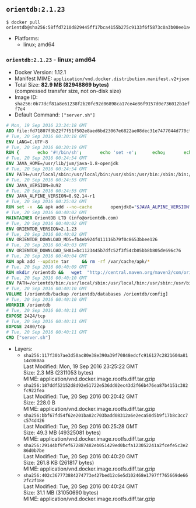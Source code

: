 ## `orientdb:2.1.23`

```console
$ docker pull orientdb@sha256:58ffd7210d829445ff17bca4155b275c9133f6f5873c0a3b00ee1a4c9cc7ec73
```

-	Platforms:
	-	linux; amd64

### `orientdb:2.1.23` - linux; amd64

-	Docker Version: 1.12.1
-	Manifest MIME: `application/vnd.docker.distribution.manifest.v2+json`
-	Total Size: **82.9 MB (82948869 bytes)**  
	(compressed transfer size, not on-disk size)
-	Image ID: `sha256:0b77dcf81a8e61238f2b20fc92d06898ca17ce4e86f9157d0e736012b1eff7e4`
-	Default Command: `["server.sh"]`

```dockerfile
# Mon, 19 Sep 2016 23:24:18 GMT
ADD file:fd71807f3b22f7f51f502e8aed6bd23067e6822ae08dec31e7477044d770cf48 in / 
# Tue, 20 Sep 2016 00:20:18 GMT
ENV LANG=C.UTF-8
# Tue, 20 Sep 2016 00:20:19 GMT
RUN { 		echo '#!/bin/sh'; 		echo 'set -e'; 		echo; 		echo 'dirname "$(dirname "$(readlink -f "$(which javac || which java)")")"'; 	} > /usr/local/bin/docker-java-home 	&& chmod +x /usr/local/bin/docker-java-home
# Tue, 20 Sep 2016 00:24:54 GMT
ENV JAVA_HOME=/usr/lib/jvm/java-1.8-openjdk
# Tue, 20 Sep 2016 00:24:54 GMT
ENV PATH=/usr/local/sbin:/usr/local/bin:/usr/sbin:/usr/bin:/sbin:/bin:/usr/lib/jvm/java-1.8-openjdk/jre/bin:/usr/lib/jvm/java-1.8-openjdk/bin
# Tue, 20 Sep 2016 00:24:55 GMT
ENV JAVA_VERSION=8u92
# Tue, 20 Sep 2016 00:24:55 GMT
ENV JAVA_ALPINE_VERSION=8.92.14-r1
# Tue, 20 Sep 2016 00:25:02 GMT
RUN set -x 	&& apk add --no-cache 		openjdk8="$JAVA_ALPINE_VERSION" 	&& [ "$JAVA_HOME" = "$(docker-java-home)" ]
# Tue, 20 Sep 2016 00:40:02 GMT
MAINTAINER OrientDB LTD (info@orientdb.com)
# Tue, 20 Sep 2016 00:40:02 GMT
ENV ORIENTDB_VERSION=2.1.23
# Tue, 20 Sep 2016 00:40:02 GMT
ENV ORIENTDB_DOWNLOAD_MD5=fb4eb924f411116b79f0c8653bbee126
# Tue, 20 Sep 2016 00:40:03 GMT
ENV ORIENTDB_DOWNLOAD_SHA1=bc1123445b7dfc52f3f54cb05bb8b805de696c76
# Tue, 20 Sep 2016 00:40:04 GMT
RUN apk add --update tar     && rm -rf /var/cache/apk/*
# Tue, 20 Sep 2016 00:40:09 GMT
RUN mkdir /orientdb &&   wget  "http://central.maven.org/maven2/com/orientechnologies/orientdb-community/$ORIENTDB_VERSION/orientdb-community-$ORIENTDB_VERSION.tar.gz"   && echo "$ORIENTDB_DOWNLOAD_MD5 *orientdb-community-$ORIENTDB_VERSION.tar.gz" | md5sum -c -   && echo "$ORIENTDB_DOWNLOAD_SHA1 *orientdb-community-$ORIENTDB_VERSION.tar.gz" | sha1sum -c -   && tar -xvzf orientdb-community-$ORIENTDB_VERSION.tar.gz -C /orientdb --strip-components=1  && rm orientdb-community-$ORIENTDB_VERSION.tar.gz   && rm -rf /orientdb/databases/*
# Tue, 20 Sep 2016 00:40:10 GMT
ENV PATH=/orientdb/bin:/usr/local/sbin:/usr/local/bin:/usr/sbin:/usr/bin:/sbin:/bin:/usr/lib/jvm/java-1.8-openjdk/jre/bin:/usr/lib/jvm/java-1.8-openjdk/bin
# Tue, 20 Sep 2016 00:40:10 GMT
VOLUME [/orientdb/backup /orientdb/databases /orientdb/config]
# Tue, 20 Sep 2016 00:40:10 GMT
WORKDIR /orientdb
# Tue, 20 Sep 2016 00:40:11 GMT
EXPOSE 2424/tcp
# Tue, 20 Sep 2016 00:40:11 GMT
EXPOSE 2480/tcp
# Tue, 20 Sep 2016 00:40:11 GMT
CMD ["server.sh"]
```

-	Layers:
	-	`sha256:117f30b7ae3d50ac80e38e390a39f70848edcfc916127c2821604a8114c080aa`  
		Last Modified: Mon, 19 Sep 2016 23:25:22 GMT  
		Size: 2.3 MB (2311053 bytes)  
		MIME: application/vnd.docker.image.rootfs.diff.tar.gzip
	-	`sha256:187ddf52152d8d92e51722e536dd02ec43d2f66b476ea87b4151c382fc922fea`  
		Last Modified: Tue, 20 Sep 2016 00:20:42 GMT  
		Size: 228.0 B  
		MIME: application/vnd.docker.image.rootfs.diff.tar.gzip
	-	`sha256:bbf67fd54f62e201ba82c703badd08312a6e2eca50d5b9f17b8c3cc7c574d426`  
		Last Modified: Tue, 20 Sep 2016 00:25:28 GMT  
		Size: 49.3 MB (49325081 bytes)  
		MIME: application/vnd.docker.image.rootfs.diff.tar.gzip
	-	`sha256:29144bf9fef672887482eb051429ed0bcfa123052241a2fcefe5c3e286d0b7be`  
		Last Modified: Tue, 20 Sep 2016 00:40:20 GMT  
		Size: 261.8 KB (261817 bytes)  
		MIME: application/vnd.docker.image.rootfs.diff.tar.gzip
	-	`sha256:402c367773884274773e427bed12c6e5d102468e1797ff765669de662fc2f18e`  
		Last Modified: Tue, 20 Sep 2016 00:40:24 GMT  
		Size: 31.1 MB (31050690 bytes)  
		MIME: application/vnd.docker.image.rootfs.diff.tar.gzip
